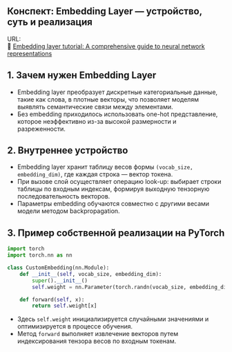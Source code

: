 ## Конспект: Embedding Layer — устройство, суть и реализация

URL:  
🔗 [Embedding layer tutorial: A comprehensive guide to neural network representations](https://www.byteplus.com/en/topic/400368)

## 1. Зачем нужен Embedding Layer
- Embedding layer преобразует дискретные категориальные данные, такие как слова, в плотные векторы, что позволяет моделям выявлять семантические связи между элементами.
- Без embedding приходилось использовать one-hot представление, которое неэффективно из-за высокой размерности и разреженности.

## 2. Внутреннее устройство
- Embedding layer хранит таблицу весов формы `(vocab_size, embedding_dim)`, где каждая строка — вектор токена.
- При вызове слой осуществляет операцию look-up: выбирает строки таблицы по входным индексам, формируя выходную тензорную последовательность векторов.
- Параметры embedding обучаются совместно с другими весами модели методом backpropagation.

## 3. Пример собственной реализации на PyTorch
```python
import torch
import torch.nn as nn

class CustomEmbedding(nn.Module):
    def __init__(self, vocab_size, embedding_dim):
        super().__init__()
        self.weight = nn.Parameter(torch.randn(vocab_size, embedding_dim))

    def forward(self, x):
        return self.weight[x]
```
- Здесь `self.weight` инициализируется случайными значениями и оптимизируется в процессе обучения.
- Метод `forward` выполняет извлечение векторов путем индексирования тензора весов по входным токенам.



